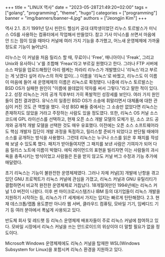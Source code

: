 +++
title = "LINUX 역사"
date = "2023-05-28T21:49:20+02:00"
tags = ["golang", "programming", "theme", "hugo"]
categories = ["programming"]
banner = "img/banners/banner-4.jpg"
authors = ["Jeongjin Kim"]
+++

역사
2.1. 초기
1991년 당시 핀란드 헬싱키 공대 대학생이었던 리누스 토르발스가 미닉스 OS를 사용하는 컴퓨터에서 작업해서 만들었다. 참고 기사 미닉스를 쓰면서 마음에 안 드는 점이 있을 때마다 커널에 여러 가지 기능을 추가했고, 어느새 운영체제에 가까울 정도로 기능이 늘어났다.

리누스는 이 커널을 처음 릴리스 할 때, 무료이니 'Free', 매니아이니 'Freak', 그리고 Unix와 유사하니 'x'를 조합해 'Freax'라고 부르길 원했다고 한다. 그러나 FTP 서버에 소스 파일을 업로드해줬던 아리 렘케는 차라리 리누스가 개발했으니 '리눅스'라고 부르는 게 낫겠다 싶어 리누스의 허락 없이(...) 이름을 '리눅스'로 바꿨고, 리누스도 이 이름이 마음에 들어 새 운영체제의 이름은 리눅스로 확정됐다. 나중에 리누스 토르발스는 BSD OS가 실패한 원인이 "이름에 쓸데없이 약자를 써서 그렇다."라고 말한 적이 있다.
2.2. 성장
리눅스는 거의 공개 직후부터 가히 폭발적인 성장세를 보인다. 여러 가지 원인들이 겹친 결과였다. 유닉스의 일종인 BSD OS가 소송에 휘말리면서 대체품에 대한 관심이 커진 것도 큰 역할을 했다. 극성 BSD 빠들 중에서는 그 소송만 없었다면 리눅스는 존재하지도 않았을 거라고 주장하는 사람도 있을 정도였다. 또한, 리눅스 OS 커널 소스코드에 GPL 라이선스를 선택하고, 현재 오픈 소스 개발 모델의 모체가 된, 소스 코드 공개와 공개적 개발 모델을 선택한 것도 매우 유효했다. 이전에는 오픈 소스 소프트웨어라도 핵심 개발자 집단이 개발 과정을 독점하고, 릴리스할 준비가 되었다고 판단될 때에야 소스를 공개하는 방식을 사용했다. 그런데 리눅스는 누구나 소스를 읽은 후 패치를 작성해 보낼 수 있도록 했다. 패치가 받아들여지면 그 패치를 보낸 사람은 기여자가 되어 다음 릴리스 노트에 이름이 박혔다. 에릭 레이먼드의 표현을 빌리자면 이는 사람들의 과시욕을 충족시키는 방식이었고 사람들은 돈을 받지 않고도 커널 버그 수정과 기능 추가에 매달렸다.

초기 리눅스는 기능이 불완전한 운영체제였다. 그러나 자체 커널[3] 개발에 난항을 겪고 있던 GNU 프로젝트가 리눅스 커널에 관심을 가졌고, 리눅스 커널과 GNU 유틸리티가 결합하면서 비교적 완전한 운영체제로 거듭났다. 18개월여만인 1994년에는 리눅스 커널 1.0 버전이 나왔다. 이후 썬 마이크로시스템즈나 IBM 등의 대기업들이 리눅스 개발을 지원하기 시작하는 등, 리눅스가 IT 세계에서 가지는 입지는 빠르게 탄탄해졌다.
2.3. 현재
데스크톱/랩톱 용도뿐만 아니라 웹 서버, 클라우드 컴퓨팅, 모바일 기기, 임베디드 기기 등 여러 분야에서 폭넓게 사용되고 있다.

반도체 회사 및 레드햇 등 리눅스 운영체제 배포자들이 주로 리눅스 커널에 참여하고 있다. 모바일 시장에서 리눅스 커널을 쓰는 안드로이드의 위상이야 더 말할 필요가 없을 정도이다.

Microsoft Windows 운영체제에도 리눅스 커널을 탑재한 WSL(Windows Subsystem for Linux)을 포함시켜 리눅스 환경을 지원하고 있다.